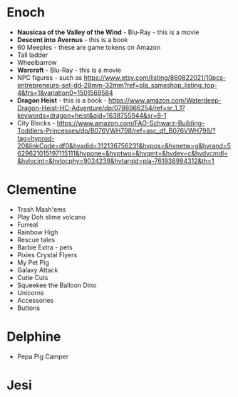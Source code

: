 # Enoch
- **Nausicaa of the Valley of the Wind** - Blu-Ray - this is a movie
- **Descent into Avernus** - this is a book
- 60 Meeples - these are game tokens on Amazon
- Tall ladder
- Wheelbarrow
- **Warcraft** - Blu-Ray - this is a movie
- NPC figures - such as https://www.etsy.com/listing/860822021/10pcs-entrepreneurs-set-dd-28mm-32mm?ref=pla_sameshop_listing_top-4&frs=1&variation0=1501569584
- **Dragon Heist** - this is a book - https://www.amazon.com/Waterdeep-Dragon-Heist-HC-Adventure/dp/0786966254/ref=sr_1_1?keywords=dragon+heist&qid=1638755944&sr=8-1
- City Blocks - https://www.amazon.com/FAO-Schwarz-Building-Toddlers-Princesses/dp/B076VWH798/ref=asc_df_B076VWH798/?tag=hyprod-20&linkCode=df0&hvadid=312136756231&hvpos=&hvnetw=g&hvrand=5629621015197115111&hvpone=&hvptwo=&hvqmt=&hvdev=c&hvdvcmdl=&hvlocint=&hvlocphy=9024238&hvtargid=pla-761938994312&th=1

# Clementine
- Trash Mash'ems
- Play Doh slime volcano
- Furreal
- Rainbow High
- Rescue tales
- Barbie Extra - pets
- Pixies Crystal Flyers
- My Pet Pig
- Galaxy Attack
- Cutie Cuts
- Squeekee the Balloon Dino
- Unicorns
- Accessories
- Buttons

# Delphine
- Pepa Pig Camper

# Jesi
